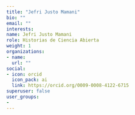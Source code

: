 ```yaml
---
title: "Jefri Justo Mamani"
bio: ""
email: ""
interests:
name: Jefri Justo Mamani
role: Historias de Ciencia Abierta
weight: 1
organizations:
- name: 
  url: ""
social:
- icon: orcid
  icon_pack: ai
  link: https://orcid.org/0009-0008-4122-6715
superuser: false
user_groups:
- 
---
```


